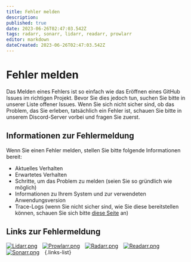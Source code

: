 ```yaml
---
title: Fehler melden
description: 
published: true
date: 2023-06-26T02:47:03.542Z
tags: radarr, sonarr, lidarr, readarr, prowlarr
editor: markdown
dateCreated: 2023-06-26T02:47:03.542Z
---
```


# Fehler melden
Das Melden eines Fehlers ist so einfach wie das Eröffnen eines GitHub Issues im richtigen Projekt. Bevor Sie dies jedoch tun, suchen Sie bitte in unserer Liste offener Issues. Wenn Sie sich nicht sicher sind, ob das Problem, das Sie erleben, tatsächlich ein Fehler ist, schauen Sie bitte in unserem Discord-Server vorbei und fragen Sie zuerst.

## Informationen zur Fehlermeldung
Wenn Sie einen Fehler melden, stellen Sie bitte folgende Informationen bereit:
- Aktuelles Verhalten
- Erwartetes Verhalten
- Schritte, um das Problem zu melden (seien Sie so gründlich wie möglich)
- Informationen zu Ihrem System und zur verwendeten Anwendungsversion
- Trace-Logs (wenn Sie nicht sicher sind, wie Sie diese bereitstellen können, schauen Sie sich bitte [diese Seite](https://wiki.servarr.com/radarr/troubleshooting#logging-and-log-files) an)

## Links zur Fehlermeldung

[![Lidarr.png](/assets/lidarr/logos/48.png)](https://github.com/Lidarr/Lidarr/issues/new?template=bug_report.yml&labels=Type%3A+Bug%2CStatus%3A+Needs+Triage)&emsp;[![Prowlarr.png](/assets/prowlarr/logos/48.png)](https://github.com/Prowlarr/Prowlarr/issues/new?template=bug_report.yml&labels=Type%3A+Bug%2CStatus%3A+Needs+Triage)&emsp;[![Radarr.png](/assets/radarr/logos/48.png)](https://github.com/Radarr/Radarr/issues/new?template=bug_report.yml&labels=Type%3A+Bug%2CStatus%3A+Needs+Triage)&emsp;[![Readarr.png](/assets/readarr/logos/48.png)](https://github.com/Readarr/Readarr/issues/new?template=bug_report.yml&labels=Type%3A+Bug%2CStatus%3A+Needs+Triage)&emsp;[![Sonarr.png](/assets/sonarr/logos/48.png)](https://github.com/Sonarr/Sonarr/issues/new?template=bug_report.yml)&emsp;{.links-list}
